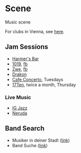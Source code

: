 # Scene

Music scene

For clubs in Vienna, see [here](http://austria.alensiljak.tk/entertainment/music).

## Jam Sessions

- [Harmer's Bar](https://www.facebook.com/groups/755242204543045/)
- [1019](https://www.1019jazzclub.at/), [fb](https://www.facebook.com/1019jazzclub/)
- [Zwe](http://www.zwe.cc/), [fb](https://www.facebook.com/jazzcafezwe/)
- [Drakon](https://www.facebook.com/Drakon-386418171399681/)
- [Cafe Concerto](http://www.cafeconcerto.at/), Tuesdays
- [17Ten](http://www.17ten.at/termine.html), twice a month, Thursday

### Live Music

- [IG Jazz](http://www.ig-jazz.at/)
- [Neruda](https://www.neruda.at/)

## Band Search

- Musiker in deiner Stadt ([link](https://www.musiker-in-deiner-stadt.at/))
- Band Suche ([link](http://www.bandsuche.at/))

